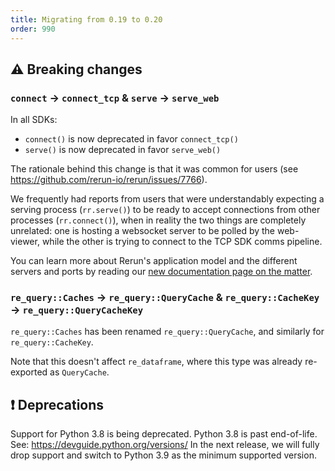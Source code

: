 ```yaml
---
title: Migrating from 0.19 to 0.20
order: 990
---
```



## ⚠️ Breaking changes


### `connect` -> `connect_tcp` & `serve` -> `serve_web`

In all SDKs:
* `connect()` is now deprecated in favor `connect_tcp()`
* `serve()` is now deprecated in favor `serve_web()`

The rationale behind this change is that it was common for users (see https://github.com/rerun-io/rerun/issues/7766).

We frequently had reports from users that were understandably expecting a serving process (`rr.serve()`) to be ready to accept connections from other processes (`rr.connect()`), when in reality the two things are completely unrelated: one is hosting a websocket server to be polled by the web-viewer, while the other is trying to connect to the TCP SDK comms pipeline.

You can learn more about Rerun's application model and the different servers and ports by reading our [new documentation page on the matter](../../concepts/app-model.md).


### `re_query::Caches` -> `re_query::QueryCache` & `re_query::CacheKey` -> `re_query::QueryCacheKey`

`re_query::Caches` has been renamed `re_query::QueryCache`, and similarly for `re_query::CacheKey`.

Note that this doesn't affect `re_dataframe`, where this type was already re-exported as `QueryCache`.

## ❗ Deprecations

Support for Python 3.8 is being deprecated. Python 3.8 is past end-of-life. See: https://devguide.python.org/versions/
In the next release, we will fully drop support and switch to Python 3.9 as the minimum supported version.
